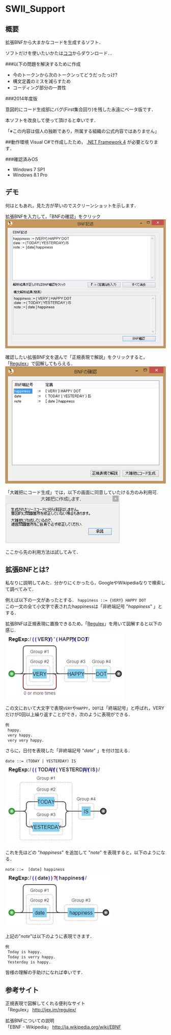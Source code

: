 SWII_Support
============

## 概要

拡張BNFから大まかなコードを生成するソフト．  

ソフトだけを使いたいかたは[ココ][BNFSupport]からダウンロード．．

[BNFSupport]:https://raw.githubusercontent.com/konta220/SWII_Support/master/BNFSupport.exe


###以下の問題を解決するために作成

* 今のトークンから次のトークンってどうだったっけ?
* 構文定義のミスを減らすため
* コーディング部分の一貫性

###2014年度版

意図的にコード生成部にバグ(First集合回り)を残した永遠にベータ版です．

本ソフトを改良して使って頂けると幸いです．  

「※この内容は個人の独断であり，所属する組織の公式内容ではありません」

##動作環境
Visual C#で作成したため，
[.NET Framework 4](http://www.microsoft.com/ja-jp/net/netfx4/download.aspx) が必要となります．


###確認済みOS
* Windows 7 SP1
* Windows 8.1 Pro

## デモ

何はともあれ，見た方が早いのでスクリーンショットを示します．

拡張BNFを入力して，「BNFの確認」をクリック
![BNF記述画面](https://raw.githubusercontent.com/konta220/SWII_Support/master/Ohter/screen1.PNG)

確認したい拡張BNF文を選んで「正規表現で解説」をクリックすると，「[Regulex][]」で図解してもらえる．
![BNFの確認画面](https://raw.githubusercontent.com/konta220/SWII_Support/master/Ohter/screen2.PNG)

「大雑把にコード生成」では，以下の画面に同意していたける方のみ利用可.  
![BNF記述画面](https://raw.githubusercontent.com/konta220/SWII_Support/master/Ohter/screen3.PNG)

ここから先の利用方法は試してみて．


## 拡張BNFとは?

私なりに説明してみた．分かりにくかったら，GoogleやWikipediaなりで検索して調べてみて．

例えば以下の一文があったとする．
`happiness ::= {VERY} HAPPY DOT`  
この一文の全て小文字で表されたhappinessは「非終端記号 "*happiness*" 」とする．

拡張BNFは正規表現に置換できるため，「[Regulex][]」を用いて図解すると以下の感じ.  
![happinessのBNF](https://raw.githubusercontent.com/konta220/SWII_Support/master/Ohter/eBNF_happy.png)

この文において大文字で表現`VERY`や`HAPPY`，`DOT`は「終端記号」と呼ばれ，VERYだけが0回以上繰り返すことができ，次のように表現ができる．


    例
     happy.
     very happy.
     very very happy.

さらに，日付を表現した「非終端記号 "*date*" 」を付け加える．

`date ::= (TODAY | YESTERDAY) IS`  
![happinessのBNF](https://raw.githubusercontent.com/konta220/SWII_Support/master/Ohter/eBNF_date.png)

これを先ほどの "*happiness*" を追加して "*note*" を表現すると，以下のようになる．

`note ::=  [date] happiness`  
![noteのBNF](https://raw.githubusercontent.com/konta220/SWII_Support/master/Ohter/eBNF_note.png)

上記の"*note*"は以下のように表現できます．

    例
     Today is happy.
     Today is verry happy.
     Yesterday is happy.

皆様の理解の手助けになれば幸いです．

## 参考サイト

正規表現で図解してくれる便利なサイト  
「Regulex」 http://jex.im/regulex/

[Regulex]:http://jex.im/regulex/  

拡張BNFについての説明  
「EBNF - Wikipedia」 http://ja.wikipedia.org/wiki/EBNF

[EBNF]:http://ja.wikipedia.org/wiki/EBNF



